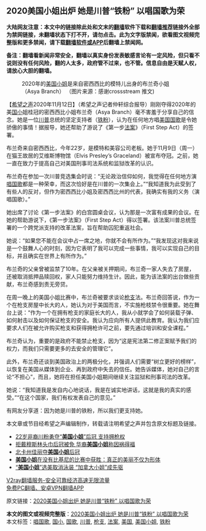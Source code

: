  <h2>2020美国小姐出炉 她是川普“铁粉” 以唱国歌为荣</h2> <p class="notice"><b>大陆网友注意：本文中的链接除此处和文末的<a href="https://github.com/bannedbook/fanqiang" >翻墙</a>软件下载和<a href="https://github.com/killgcd/justmysocks/blob/master/README.md">翻墙推荐</a>链接外全部为禁网链接，未翻墙状态下打不开，请勿点击。此为文字版禁闻，欲看图文视频完整版和更多禁闻，请下载<a href="https://github.com/bannedbook/fanqiang">翻墙软件或APP</a>后翻墙上禁闻网。</p><p>备注：翻墙看新闻非常安全，翻墙以真实身份发表敏感言论有一定风险，但只看不说则没有任何风险，翻的人太多，政府管不过来，也不管。信息自由是天赋人权，请放心大胆的翻墙。</b></p>  <div class="entry"> <figure><figcaption>2020年的<a href="https://www.bannedbook.org/bnews/tag/%E7%BE%8E%E5%9B%BD%E5%B0%8F%E5%A7%90/" class="st_tag internal_tag" rel="tag" title="标签 美国小姐 下的日志">美国小姐</a>是来自密西西比的模特儿出身的布兰奇小姐（Asya Branch） （图片来源：感谢crossstream 推文)</figcaption></figure> <p>【<span class='wp_keywordlink_affiliate'><a href="https://www.soundofhope.org" title="希望之声" target="_blank">希望之声</a></span>2020年11月12日】（希望之声记者仲轩综合报导）刚刚夺得2020年的美<a href="https://www.bannedbook.org/bnews/tag/%E5%9B%BD%E5%B0%8F/" class="st_tag internal_tag" rel="tag" title="标签 国小 下的日志">国小</a>姐桂冠的密西西比小姐布兰奇（Asya Branch）毫不害羞于分享自己的信念。她是一位<a href="https://www.bannedbook.org/bnews/tag/%e5%b7%9d%e6%99%ae/" class="st_tag internal_tag" rel="tag" title="标签 川普 下的日志">川普</a>总统的坚定支持者（<a href="https://www.bannedbook.org/bnews/tag/%E9%93%81%E7%B2%89/" class="st_tag internal_tag" rel="tag" title="标签 铁粉 下的日志">铁粉</a>），认为在任何地方唱<a href="https://www.bannedbook.org/bnews/tag/%e7%be%8e%e5%9b%bd/" class="st_tag internal_tag" rel="tag" title="标签 美国 下的日志">美国</a><a href="https://www.bannedbook.org/bnews/tag/%E5%9B%BD%E6%AD%8C/" class="st_tag internal_tag" rel="tag" title="标签 国歌 下的日志">国歌</a>是令她骄傲的事情！据报导，她还帮助了游说了《第一步<a href="https://www.bannedbook.org/bnews/tag/%E6%B3%95%E6%A1%88/" class="st_tag internal_tag" rel="tag" title="标签 法案 下的日志">法案</a>》（First Step Act）的签署。</p> <p>布兰奇来自密西西比，今年22岁，是模特和美容公司老板。她于11月9日（周一）在猫王故居的艾维斯博物馆（Elvis Presley’s Graceland）被宣布夺冠。之前，她一直在致力于提高自己对美国刑事司法系统和监狱改革的认识。</p> <p>布兰奇在参加一次川普竞选集会时说：“无论政治信仰如何，我觉得在任何地方演<a href="https://www.bannedbook.org/bnews/tag/%E5%94%B1%E5%9B%BD%E6%AD%8C/" class="st_tag internal_tag" rel="tag" title="标签 唱国歌 下的日志">唱国歌</a>都是一种荣幸，而这次恰好是在川普的一次集会上。”“我知道我为此受到了有些人的反对，但作为密西西比小姐及密西西比州的代表，我确实有我的义务（演唱国歌）。”</p> <p>她出席了讨论《第一步法案》的白宫圆桌会议，认为那是一次富有成果的会议。在她的帮助游说下，《第一步法案》（First Step Act）得以签署。该法案川普总统签署的一个跨党派支持的改革法案，旨在帮助囚犯重返社会。</p>  <p>她说：“如果您不能在会议中占一席之地，你就不会有所作为。”“我发现这对我来说是一个鼓舞人心的时刻，因为它表明了我可以完成一些事情，我可以实现自己的目标，并且确实在世界上有所作为。”</p> <p>布兰奇的父亲曾被监禁了10年。在父亲被关押期间，布兰奇一家人失去了房屋，还被取消抵押品赎回权，家人只能努力维持生计。因此，能为该法案的出台做些贡献，布兰奇感到责无旁贷。</p> <p>在周一晚上的美国小姐比赛中，布兰奇被要求谈论<a href="https://www.bannedbook.org/bnews/tag/%E6%9E%AA%E6%94%AF/" class="st_tag internal_tag" rel="tag" title="标签 枪支 下的日志">枪支</a>法。布兰奇回答说，作为一个在枪支房屋中长大的人，她认为对于美国而言，不实施枪枝禁令很重要。她在舞台上说：“作为一个在拥有枪支的家庭长大的人，我从小就学会了如何装载子弹、如何射击以及如何保证枪支的安全。我认为应向所有人提供此教育。我认为我们应要求人们在被允许购买枪支和获得拥枪许可之前，要先通过培训和安全课程。”</p> <p>布兰奇认为，重要的是政府不能禁止枪支，因为“这是宪法第二修正案赋予我们的权力，而我们只需要更多的去安全的管理它”。</p>  <p>此外，布兰奇还谈到美国政治上的两极分化，并强调人们需要“树立更好的榜样”，以恢复在美国从媒体到企业、再到政府中失去的信任。她告诉媒体，她对自己的言论“不担心”，而且，她将在担任美国小姐期间继续关注监狱和刑事司法的改革。</p> <p>她说：“我知道我是发自内心地说话，我是在诚实地讲话，这就是我的真实的感受。”“在这个国家，我们有权发表自己的意见。”</p> <p></p> <p></p>  <p>有网友分享道：因为她是川普的铁粉，所以我们更支持她。</p> <p></p> <p>本文章或节目经希望之声编辑制作，转载请注明希望之声并包含原文标题及链接。</p> <ul class='op-related-articles' title='相关阅读'> <li><a href='https://www.bannedbook.org/bnews/worldnews/20201111/1429528.html' target='_blank'>22岁非裔川粉勇夺“<b>美国小姐</b>”后冠 支持拥枪权</a></li> <li><a href='https://www.bannedbook.org/bnews/baitai/20190723/1162895.html' target='_blank'>拒戴穆斯林头巾后冠被免 华裔<b>美国小姐</b>称因祸得福</a></li> <li><a href='https://www.bannedbook.org/bnews/baitai/20190503/1122656.html' target='_blank'>北卡州佳丽夺<b>美国小姐</b>后冠</a></li> <li><a href='https://www.bannedbook.org/bnews/cbnews/20190122/1068336.html' target='_blank'><b>美国小姐</b>在没有比基尼的比赛中获胜：真正的美丽不仅为形体</a></li> <li><a href='https://www.bannedbook.org/bnews/worldnews/usa/20180606/953613.html' target='_blank'>“<b>美国小姐</b>”选美取消泳装 “加拿大小姐”成先驱</a></li> </ul> <p class="texttj"> <a href="https://www.bannedbook.org/forum23/topic22702.html" target="_blank">V2ray翻墙服务-安全可靠经济高速无限流量</a><br/> <a href="https://github.com/bannedbook/fanqiang/wiki/%E7%A6%81%E9%97%BB%E7%BD%91%E5%AE%89%E5%8D%93%E7%BF%BB%E5%A2%99%E6%96%B0%E9%97%BBAPP" target="_blank">免费PC翻墙、安卓VPN翻墙APP</a></p><p>原文链接：<a class="src_link"  href="https://www.soundofhope.org/post/442150" target="_blank">2020美国小姐出炉 她是川普“铁粉” 以唱国歌为荣</a></p> <a name='sharetosocial'></a>       <div><b>本文的图文或视频完整版</b>：<a href='https://www.bannedbook.org/bnews/comments/20201113/1430191.html'>2020美国小姐出炉 她是川普“铁粉” 以唱国歌为荣</a></div>  </div><!--END ENTRY--> <div class="postfooter"> <div>本文标签：<a href="https://www.bannedbook.org/bnews/tag/%E5%94%B1%E5%9B%BD%E6%AD%8C/" rel="tag">唱国歌</a>, <a href="https://www.bannedbook.org/bnews/tag/%E5%9B%BD%E5%B0%8F/" rel="tag">国小</a>, <a href="https://www.bannedbook.org/bnews/tag/%E5%9B%BD%E6%AD%8C/" rel="tag">国歌</a>, <a href="https://www.bannedbook.org/bnews/tag/%e5%b7%9d%e6%99%ae/" rel="tag">川普</a>, <a href="https://www.bannedbook.org/bnews/tag/%E6%9E%AA%E6%94%AF/" rel="tag">枪支</a>, <a href="https://www.bannedbook.org/bnews/tag/%E6%B3%95%E6%A1%88/" rel="tag">法案</a>, <a href="https://www.bannedbook.org/bnews/tag/%e7%be%8e%e5%9b%bd/" rel="tag">美国</a>, <a href="https://www.bannedbook.org/bnews/tag/%E7%BE%8E%E5%9B%BD%E5%B0%8F%E5%A7%90/" rel="tag">美国小姐</a>, <a href="https://www.bannedbook.org/bnews/tag/%E9%93%81%E7%B2%89/" rel="tag">铁粉</a></div>  </div><!--END POSTFOOTER--> 